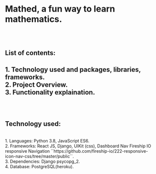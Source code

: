 <h1>Mathed, a fun way to learn mathematics.</h1>
<br>
<br>
<h2>List of contents:<h2>
1. Technology used and packages, libraries, frameworks.<br>
2. Project Overview.<br>
3. Functionality explaination.<br> 
<br>
<br>
<h2> Technology used:</h2>
<br>
1. Languages: Python 3.8, JavaScript ES6.<br>
2. Frameworks: React JS, Django, UIKit (css), Dashboard Nav Fireship IO responsive Navigation ``https://github.com/fireship-io/222-responsive-icon-nav-css/tree/master/public``.<br>
3. Dependencies: Django psycopg_2.<br>
4. Database: PostgreSQL(heroku).<br>